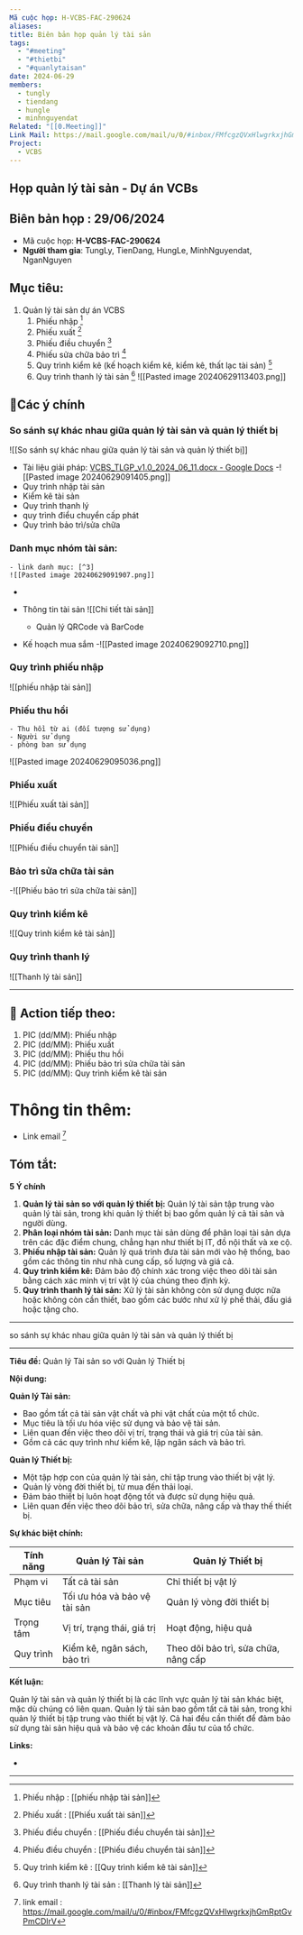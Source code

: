 ```yaml
---
Mã cuộc họp: H-VCBS-FAC-290624
aliases: 
title: Biên bản họp quản lý tài sản
tags:
  - "#meeting"
  - "#thietbi"
  - "#quanlytaisan"
date: 2024-06-29
members:
  - tungly
  - tiendang
  - hungle
  - minhnguyendat
Related: "[[0.Meeting]]"
Link Mail: https://mail.google.com/mail/u/0/#inbox/FMfcgzQVxHlwgrkxjhGmRptGvPmCDlrV
Project:
  - VCBS
---
```


## Họp quản lý tài sản - Dự án VCBs
## Biên bản họp : 29/06/2024
- Mã cuộc họp: **H-VCBS-FAC-290624**
- **Người tham gia**: TungLy, TienDang, HungLe, MinhNguyendat, NganNguyen

## Mục tiêu:
1. Quản lý tài sản dự án VCBS
	1. Phiếu nhập [^5]
	2. Phiếu xuất [^6]
	3. Phiếu điều chuyển [^7]
	4. Phiếu sửa chữa bảo trì [^7]
	5. Quy trình kiểm kê (kế hoạch kiểm kê, kiểm kê, thất lạc tài sản) [^8]
	6. Quy trình thanh lý tài sản [^10]
![[Pasted image 20240629113403.png]]
## 📝Các ý chính
### So sánh sự khác nhau giữa quản lý tài sản và quản lý thiết bị
![[So sánh sự khác nhau giữa quản lý tài sản và quản lý thiết bị]]

- Tài liệu giải pháp: [VCBS_TLGP_v1.0_2024_06_11.docx - Google Docs](https://docs.google.com/document/d/17UOe6aJuxNb8UgM6eKX5FbJBSwY_5hTy/edit#heading=h.r2r73f)
-![[Pasted image 20240629091405.png]]
- Quy trình nhập tài sản
- Kiểm kê tài sản
- Quy trình thanh lý
- quy trình điểu chuyển cấp phát
- Quy trình bảo trì/sửa chữa
### Danh mục nhóm tài sản:
	- link danh mục: [^3] 
	![[Pasted image 20240629091907.png]]
- 
- Thông tin tài sản 
	![[Chi tiết tài sản]]
	- Quản lý QRCode và BarCode

- Kế hoạch mua sắm 
-![[Pasted image 20240629092710.png]]
### Quy trình phiếu nhập 
![[phiếu nhập tài sản]]
### Phiếu thu hồi
	- Thu hồi từ ai (đối tượng sử dụng)
	- Người sử dụng
	- phòng ban sử dụng
![[Pasted image 20240629095036.png]]

### Phiếu xuất 
![[Phiếu xuất tài sản]]

### Phiếu điều chuyển 
![[Phiếu điều chuyển tài sản]]


### Bảo trì sửa chữa tài sản 
-![[Phiếu bảo trì sửa chữa tài sản]]
### Quy trình kiểm kê 
![[Quy trình kiểm kê tài sản]]

### Quy trình thanh lý
![[Thanh lý tài sản]]

---
## 📝 Action tiếp theo:
 1. PIC (dd/MM):  Phiếu nhập
 2. PIC (dd/MM):  Phiếu xuất
 3. PIC (dd/MM):  Phiếu thu hồi
 4. PIC (dd/MM):  Phiếu bảo trì sửa chữa tài sản
 5. PIC (dd/MM):  Quy trình kiểm kê tài sản


# Thông tin thêm:
- Link email [^2]

## Tóm tắt:
**5 Ý chính**

1. **Quản lý tài sản so với quản lý thiết bị:** Quản lý tài sản tập trung vào quản lý tài sản, trong khi quản lý thiết bị bao gồm quản lý cả tài sản và người dùng.
2. **Phân loại nhóm tài sản:** Danh mục tài sản dùng để phân loại tài sản dựa trên các đặc điểm chung, chẳng hạn như thiết bị IT, đồ nội thất và xe cộ.
3. **Phiếu nhập tài sản:** Quản lý quá trình đưa tài sản mới vào hệ thống, bao gồm các thông tin như nhà cung cấp, số lượng và giá cả.
4. **Quy trình kiểm kê:** Đảm bảo độ chính xác trong việc theo dõi tài sản bằng cách xác minh vị trí vật lý của chúng theo định kỳ.
5. **Quy trình thanh lý tài sản:** Xử lý tài sản không còn sử dụng được nữa hoặc không còn cần thiết, bao gồm các bước như xử lý phế thải, đấu giá hoặc tặng cho.

 --- 

so sánh sự khác nhau giữa quản lý tài sản và quản lý thiết bị

--- 
**Tiêu đề:** Quản lý Tài sản so với Quản lý Thiết bị

**Nội dung:**

**Quản lý Tài sản:**

* Bao gồm tất cả tài sản vật chất và phi vật chất của một tổ chức.
* Mục tiêu là tối ưu hóa việc sử dụng và bảo vệ tài sản.
* Liên quan đến việc theo dõi vị trí, trạng thái và giá trị của tài sản.
* Gồm cả các quy trình như kiểm kê, lập ngân sách và bảo trì.

**Quản lý Thiết bị:**

* Một tập hợp con của quản lý tài sản, chỉ tập trung vào thiết bị vật lý.
* Quản lý vòng đời thiết bị, từ mua đến thải loại.
* Đảm bảo thiết bị luôn hoạt động tốt và được sử dụng hiệu quả.
* Liên quan đến việc theo dõi bảo trì, sửa chữa, nâng cấp và thay thế thiết bị.

**Sự khác biệt chính:**

| Tính năng | Quản lý Tài sản | Quản lý Thiết bị |
|---|---|---|
| Phạm vi | Tất cả tài sản | Chỉ thiết bị vật lý |
| Mục tiêu | Tối ưu hóa và bảo vệ tài sản | Quản lý vòng đời thiết bị |
| Trọng tâm | Vị trí, trạng thái, giá trị | Hoạt động, hiệu quả |
| Quy trình | Kiểm kê, ngân sách, bảo trì | Theo dõi bảo trì, sửa chữa, nâng cấp |

**Kết luận:**

Quản lý tài sản và quản lý thiết bị là các lĩnh vực quản lý tài sản khác biệt, mặc dù chúng có liên quan. Quản lý tài sản bao gồm tất cả tài sản, trong khi quản lý thiết bị tập trung vào thiết bị vật lý. Cả hai đều cần thiết để đảm bảo sử dụng tài sản hiệu quả và bảo vệ các khoản đầu tư của tổ chức.

**Links:**

*

 --- 







[^1]: Tài liệu quản lý tài sản:  [VCBS_TLGP_v1.0_2024_06_24 - Google Docs](https://docs.google.com/document/d/1sgXsi7YEMdG5-dsEYxgzg1tgXDV4M3Y8KQDOnWlw3m8/edit)
[^2]: link email : https://mail.google.com/mail/u/0/#inbox/FMfcgzQVxHlwgrkxjhGmRptGvPmCDlrV
[^3]: link danh mục : [PhanLoaiTaiSan.xlsx - Google Sheets](https://docs.google.com/spreadsheets/d/1c8GQXilyprSSKloIkaU8gnOE8ESu_c5X/edit?gid=2131672#gid=2131672)
[^4]: Chi tiết tài sản : [[Chi tiết tài sản]]
[^5]: Phiếu nhập : [[phiếu nhập tài sản]]
[^6]: Phiếu xuất : [[Phiếu xuất tài sản]]
[^7]: Phiếu điều chuyển : [[Phiếu điều chuyển tài sản]]
[^7]: Phiếu bảo trì sửa chữa  : [[Phiếu bảo trì sửa chữa tài sản]]
[^8]: Quy trình kiểm kê   :  [[Quy trình kiểm kê tài sản]]
[^9]: GAP  list: 
[^10]: Quy trình thanh lý tài sản : [[Thanh lý tài sản]] 



